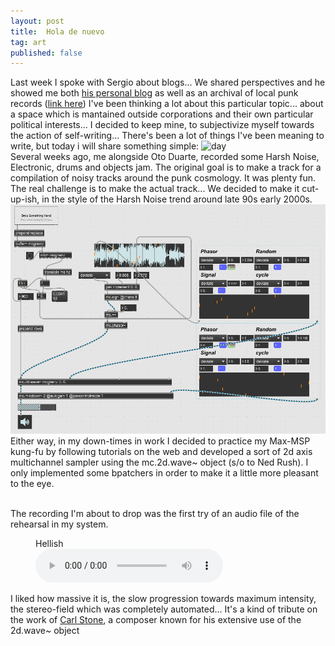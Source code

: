 ```yaml
---
layout: post
title:  Hola de nuevo
tag: art
published: false 
---
```


Last week I spoke with Sergio about blogs... We shared perspectives and he showed me both [his personal blog](https://drumsoverbogota.com/) as well as an archival of local punk records ([link here](https://elmuladar.com/))
I've been thinking a lot about this particular topic... about a space which is mantained outside corporations and their own particular political interests...
I decided to keep mine, to subjectivize myself towards the action of self-writing... 
There's been a lot of things I've been meaning to write, but today i will share something simple:
![day](/images/noiseoto_1.jpeg)
<br>
Several weeks ago, me alongside Oto Duarte, recorded some Harsh Noise, Electronic, drums and objects jam. The original goal is to make a track for a compilation of noisy tracks around the punk cosmology.
It was plenty fun. The real challenge is to make the actual track... We decided to make it cut-up-ish, in the style of the Harsh Noise trend around late 90s early 2000s.
<br>
![apc_max_1.gif](/images/apc_max_1.gif)
Either way, in my down-times in work I decided to practice my Max-MSP kung-fu by following tutorials on the web and developed a sort of 2d axis multichannel sampler using the mc.2d.wave~ object
(s/o to Ned Rush). I only implemented some bpatchers in order to make it a little more pleasant to the eye.
<br>
<br>

The recording I'm about to drop was the first try of an audio file of the rehearsal in my system. 
<figure>
    <figcaption>Hellish</figcaption>
    <audio
        controls
        src="/images/hellish.mp3">
            Your browser does not support the
            <code>audio</code> element.
    </audio>
</figure>

I liked how massive it is, the slow progression towards maximum intensity, the stereo-field which was completely automated...
It's a kind of tribute on the work of [Carl Stone](https://youtu.be/15ijY1HqzgQ), a composer known for his extensive use of the 2d.wave~ object

